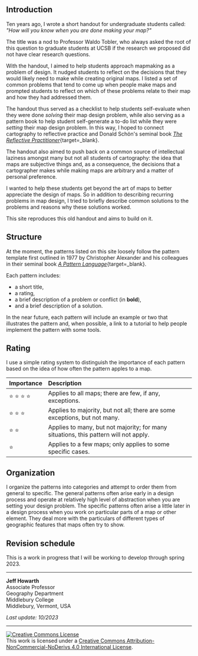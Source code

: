 ## Introduction  

Ten years ago, I wrote a short handout for undergraduate students called: _"How will you know when you are done making your map?"_ 

The title was a nod to Professor Waldo Tobler, who always asked the root of this question to graduate students at UCSB if the research we proposed did not have clear research questions.     

With the handout, I aimed to help students approach mapmaking as a problem of design. It nudged students to reflect on the decisions that they would likely need to make while creating original maps. I listed a set of common problems that tend to come up when people make maps and prompted students to reflect on which of these problems relate to their map and how they had addressed them.  

The handout thus served as a checklist to help students self-evaluate when they were done _solving_ their map design problem, while also serving as a pattern book to help student self-generate a to-do list while they were _setting_ their map design problem. In this way, I hoped to connect cartography to reflective practice and Donald Sch&ouml;n's seminal book [_The Reflective Practitioner_](https://www.taylorfrancis.com/books/mono/10.4324/9781315237473/reflective-practitioner-donald-sch%C3%B6n){target=_blank}.     

The handout also aimed to push back on a common source of intellectual laziness amongst many but not all students of cartography: the idea that maps are subjective things and, as a consequence, the decisions that a cartographer makes while making maps are arbitrary and a matter of personal preference.  

I wanted to help these students get beyond the art of maps to better appreciate the design of maps. So in addition to describing recurring problems in map design, I tried to briefly describe common solutions to the problems and reasons why these solutions worked.       

This site reproduces this old handout and aims to build on it.  

## Structure

At the moment, the patterns listed on this site loosely follow the pattern template first outlined in 1977 by Christopher Alexander and his colleagues in their seminal book [_A Pattern Language_](https://en.wikipedia.org/wiki/A_Pattern_Language){target=_blank}.  

Each pattern includes:  

- a short title, 
- a rating, 
- a brief description of a problem or conflict (in __bold__), 
- and a brief description of a solution.       

In the near future, each pattern will include an example or two that illustrates the pattern and, when possible, a link to a tutorial to help people implement the pattern with some tools.  

## Rating  

I use a simple rating system to distinguish the importance of each pattern based on the idea of how often the pattern apples to a map.    

<center>

| Importance                    | Description                                                                           |    
| :---                          | :---                                                                                  |
| :star: :star: :star: :star:   | Applies to all maps; there are few, if any, exceptions.                               |
| :star: :star: :star:          | Applies to majority, but not all; there are some exceptions, but not many.            |
| :star: :star:                 | Applies to many, but not majority; for many situations, this pattern will not apply.  |  
| :star:                        | Applies to a few maps; only applies to some specific cases.                       |          

</center>

## Organization    

I organize the patterns into categories and attempt to order them from general to specific. The general patterns often arise early in a design process and operate at relatively high level of abstraction when you are setting your design problem. The specific patterns often arise a little later in a design process when you work on particular parts of a map or other element. They deal more with the particulars of different types of geographic features that maps often try to show.    

## Revision schedule   

This is a work in progress that I will be working to develop through spring 2023.    

---  

**Jeff Howarth**  
Associate Professor  
Geography Department  
Middlebury College  
Middlebury, Vermont, USA  

_Last update: 10/2023_  

---

<a rel="license" href="http://creativecommons.org/licenses/by-nc-nd/4.0/"><img alt="Creative Commons License" style="border-width:0" src="https://i.creativecommons.org/l/by-nc-nd/4.0/88x31.png" /></a><br />This work is licensed under a <a rel="license" href="http://creativecommons.org/licenses/by-nc-nd/4.0/">Creative Commons Attribution-NonCommercial-NoDerivs 4.0 International License</a>.